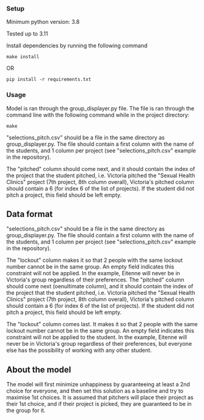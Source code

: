 ### Setup

Minimum python version: 3.8

Tested up to 3.11

Install dependencies by running the following command

```
make install
```
OR

```
pip install -r requirements.txt
```

### Usage

Model is ran through the group_displayer.py file. The file is ran through the command line with the following command while in the project directory:
```
make
```
"selections_pitch.csv" should be a file in the same directory as group_displayer.py. The file should contain a first column with the name of the students, and 1 column per project (see "selections_pitch.csv" example in the repository).

The "pitched" column should come next, and it should contain the index of the project that the student pitched, i.e. Victoria pitched the "Sexual Health Clinics" project (7th project, 8th column overall), Victoria's pitched column should contain a 6 (for index 6 of the list of projects). If the student did not pitch a project, this field should be left empty.
## Data format
"selections_pitch.csv" should be a file in the same directory as group_displayer.py. The file should contain a first column with the name of the students, and 1 column per project (see "selections_pitch.csv" example in the repository).

The "lockout" column makes it so that 2 people with the same lockout number cannot be in the same group. An empty field indicates this constraint will not be applied. In the example, Eitenne will never be in Victoria's group regardless of their preferences.
The "pitched" column should come next (oenultimate column), and it should contain the index of the project that the student pitched, i.e. Victoria pitched the "Sexual Health Clinics" project (7th project, 8th column overall), Victoria's pitched column should contain a 6 (for index 6 of the list of projects). If the student did not pitch a project, this field should be left empty.

The "lockout" column comes last. It makes it so that 2 people with the same lockout number cannot be in the same group. An empty field indicates this constraint will not be applied to the student. In the example, Eitenne will never be in Victoria's group regardless of their preferences, but everyone else has the possibility of working with any other student.

## About the model
The model will first minimize unhappiness by guaranteeing at least a 2nd choice for everyone, and then set this solution as a baseline and try to maximise 1st choices. It is assumed that pitchers will place their project as their 1st choice, and if their project is picked, they are guaranteed to be in the group for it.
